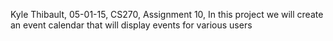 Kyle Thibault,
05-01-15,
CS270,
Assignment 10,
In this project we will create an event calendar that will display events for various users
